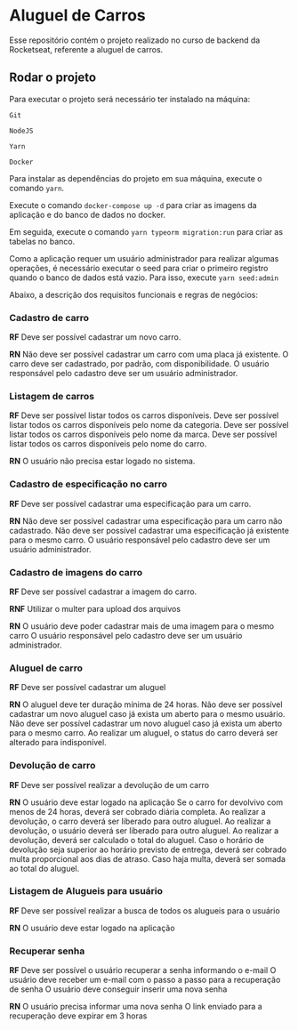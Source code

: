 # Aluguel de Carros
Esse repositório contém o projeto realizado no curso de backend da Rocketseat, referente a aluguel de carros. 

## Rodar o projeto
Para executar o projeto será necessário ter instalado na máquina:

`Git`

`NodeJS`

`Yarn`

`Docker`

Para instalar as dependências do projeto em sua máquina, execute o comando `yarn`.

Execute o comando `docker-compose up -d` para criar as imagens da aplicação e do banco de dados no docker.

Em seguida, execute o comando `yarn typeorm migration:run` para criar as tabelas no banco.

Como a aplicação requer um usuário administrador para realizar algumas operações, é necessário executar o seed para criar o primeiro registro quando o banco de dados está vazio. 
Para isso, execute `yarn seed:admin`
 

Abaixo, a descrição dos requisitos funcionais e regras de negócios:
### Cadastro de carro

**RF**
Deve ser possível cadastrar um novo carro.

**RN**
Não deve ser possível cadastrar um carro com uma placa já existente.
O carro deve ser cadastrado, por padrão, com disponibilidade.
O usuário responsável pelo cadastro deve ser um usuário administrador.

### Listagem de carros

**RF**
Deve ser possível listar todos os carros disponíveis.
Deve ser possível listar todos os carros disponíveis pelo nome da categoria.
Deve ser possível listar todos os carros disponíveis pelo nome da marca.
Deve ser possível listar todos os carros disponíveis pelo nome do carro.

**RN**
O usuário não precisa estar logado no sistema.


### Cadastro de especificação no carro

**RF**
Deve ser possível cadastrar uma especificação para um carro.

**RN**
Não deve ser possível cadastrar uma especificação para um carro não cadastrado.
Não deve ser possível cadastrar uma especificação já existente para o mesmo carro.
O usuário responsável pelo cadastro deve ser um usuário administrador.

### Cadastro de imagens do carro

**RF**
Deve ser possível cadastrar a imagem do carro.

**RNF**
Utilizar o multer para upload dos arquivos

**RN**
O usuário deve poder cadastrar mais de uma imagem para o mesmo carro
O usuário responsável pelo cadastro deve ser um usuário administrador.

### Aluguel de carro

**RF**
Deve ser possível cadastrar um aluguel

**RN**
O aluguel deve ter duração mínima de 24 horas.
Não deve ser possível cadastrar um novo aluguel caso já exista um aberto para o mesmo usuário.
Não deve ser possível cadastrar um novo aluguel caso já exista um aberto para o mesmo carro.
Ao realizar um aluguel, o status do carro deverá ser alterado para indisponível.

### Devolução de carro

**RF**
Deve ser possível realizar a devolução de um carro

**RN**
O usuário deve estar logado na aplicação
Se o carro for devolvivo com menos de 24 horas, deverá ser cobrado diária completa.
Ao realizar a devolução, o carro deverá ser liberado para outro aluguel.
Ao realizar a devolução, o usuário deverá ser liberado para outro aluguel.
Ao realizar a devolução, deverá ser calculado o total do aluguel.
Caso o horário de devolução seja superior ao horário previsto de entrega, deverá ser cobrado multa proporcional aos dias de atraso.
Caso haja multa, deverá ser somada ao total do aluguel.

### Listagem de Alugueis para usuário

**RF**
Deve ser possível realizar a busca de todos os alugueis para o usuário

**RN**
O usuário deve estar logado na aplicação

### Recuperar senha

**RF**
Deve ser possível o usuário recuperar a senha informando o e-mail
O usuário deve receber um e-mail com o passo a passo para a recuperação de senha
O usuário deve conseguir inserir uma nova senha

**RN**
O usuário precisa informar uma nova senha
O link enviado para a recuperação deve expirar em 3 horas